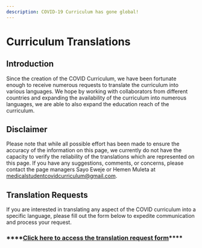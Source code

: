 ```yaml
---
description: COVID-19 Curriculum has gone global!
---
```


# Curriculum Translations

## Introduction

Since the creation of the COVID Curriculum, we have been fortunate enough to receive numerous requests to translate the curriculum into various languages. We hope by working with collaborators from different countries and expanding the availability of the curriculum into numerous languages, we are able to also expand the education reach of the curriculum.

## Disclaimer

Please note that while all possible effort has been made to ensure the accuracy of the information on this page, we currently do not have the capacity to verify the reliability of the translations which are represented on this page. If you have any suggestions, comments, or concerns, please contact the page managers Sayo Eweje or Hemen Muleta at medicalstudentcovidcurriculum@gmail.com.

## Translation Requests

If you are interested in translating any aspect of the COVID curriculum into a specific language, please fill out the form below to expedite communication and process your request.

### \*\*\*\*[**Click here to access the translation request form**](https://docs.google.com/forms/d/e/1FAIpQLSebf7oDeLzp90TmtM6ZIqq_y0QQeXgX1gUC1joDh76QkNQ7qQ/viewform)\*\*\*\*

